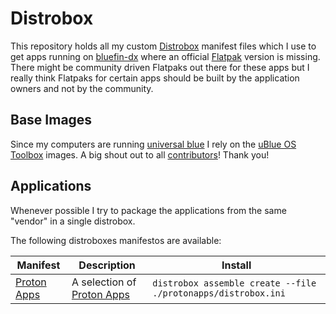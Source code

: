 # Distrobox

This repository holds all my custom [Distrobox](https://distrobox.it/) manifest files which I use to get apps
running on [bluefin-dx](https://projectbluefin.io/) where an official [Flatpak](https://flathub.org/)
version is missing. There might be community driven Flatpaks out there for these apps
but I really think Flatpaks for certain apps should be built by the application owners and
not by the community.

## Base Images

Since my computers are running [universal blue](https://universal-blue.org/) I rely on the
[uBlue OS Toolbox](https://github.com/ublue-os/toolboxes) images. A big shout out
to all [contributors](https://github.com/ublue-os/toolboxes/graphs/contributors)! Thank you!

## Applications

Whenever possible I try to package the applications from the same "vendor" in a single
distrobox.

The following distroboxes manifestos are available:

| Manifest                                  | Description                                           | Install                                                       |
| ----------------------------------------- | ----------------------------------------------------- | ------------------------------------------------------------- |
| [Proton Apps](./protonapps/distrobox.ini) | A selection of [Proton Apps](https://protonapps.com/) | `distrobox assemble create --file ./protonapps/distrobox.ini` |
